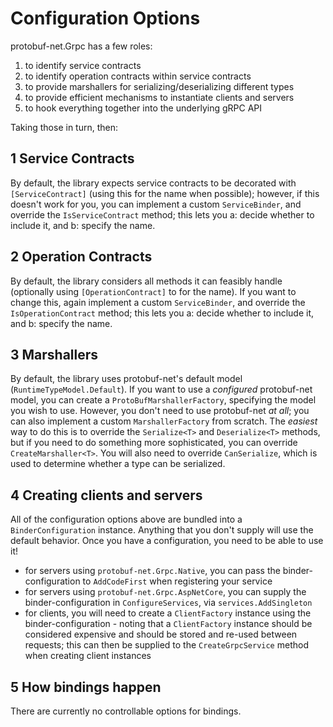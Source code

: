 # Configuration Options

protobuf-net.Grpc has a few roles:

1. to identify service contracts
2. to identify operation contracts within service contracts
3. to provide marshallers for serializing/deserializing different types
4. to provide efficient mechanisms to instantiate clients and servers
5. to hook everything together into the underlying gRPC API

Taking those in turn, then:

## 1 Service Contracts

By default, the library expects service contracts to be decorated with `[ServiceContract]` (using this for the name when possible); however, if this doesn't work for you,
you can implement a custom `ServiceBinder`, and override the `IsServiceContract` method; this lets you a: decide whether to include
it, and b: specify the name.

## 2 Operation Contracts

By default, the library considers all methods it can feasibly handle (optionally using `[OperationContract]` to for the name). If you want to change this,
again implement a custom `ServiceBinder`, and override the `IsOperationContract` method; this lets you a: decide whether to include
it, and b: specify the name.

## 3 Marshallers

By default, the library uses protobuf-net's default model (`RuntimeTypeModel.Default`). If you want to use a *configured* protobuf-net model, you can
create a `ProtoBufMarshallerFactory`, specifying the model you wish to use. However, you don't need to use protobuf-net *at all*; you can also implement
a custom `MarshallerFactory` from scratch. The *easiest* way to do this is to override the `Serialize<T>` and `Deserialize<T>` methods, but if you need
to do something more sophisticated, you can override `CreateMarshaller<T>`. You will also need to override `CanSerialize`, which is used to determine
whether a type can be serialized.

## 4 Creating clients and servers

All of the configuration options above are bundled into a `BinderConfiguration` instance. Anything that you don't supply will use the default behavior.
Once you have a configuration, you need to be able to use it!

- for servers using `protobuf-net.Grpc.Native`, you can pass the binder-configuration to `AddCodeFirst` when registering your service
- for servers using `protobuf-net.Grpc.AspNetCore`, you can supply the binder-configuration in `ConfigureServices`, via `services.AddSingleton`
- for clients, you will need to create a `ClientFactory` instance using the binder-configuration - noting that a `ClientFactory` instance should be considered expensive
and should be stored and re-used between requests; this can then be supplied to the `CreateGrpcService` method when creating client instances

## 5 How bindings happen

There are currently no controllable options for bindings.